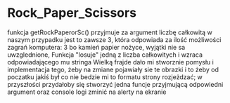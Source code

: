 # Rock_Paper_Scissors
funkcja getRockPaperorSc() przyjmuje za argument liczbę całkowitą w naszym przypadku jest to zawsze 3, która odpowiada za ilość możliwości zagrań komputera: 3 bo kamień papier nożyce, wyjątki nie sa uwzglednione, Funkcja "losuje" jedną z liczba całkowitych i wzraca odpowiadającego mu stringa
Wielką frajde dało mi stworznie pomysłu i implementacja tego, żeby na zmiane pojawiały sie te obrazki i to żeby od poczatku jakiś był co nie bedzie mi to formatu strony rozjeżdzać; w przyszłości przydałoby się stworzyć jedna funcje przyjmującą odpowiedni argument oraz console logi zminić na alerty na ekranie
